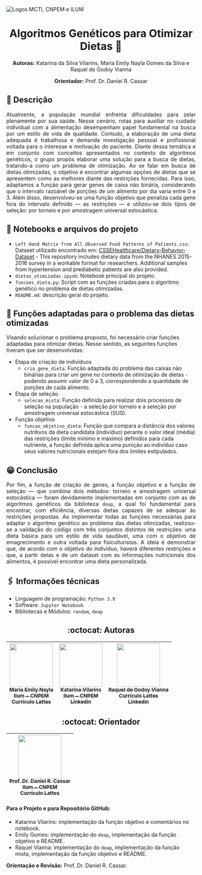 ![Logos MCTI, CNPEM e ILUM](https://pages.cnpem.br/MLSchool/wp-content/uploads/sites/143/2023/05/logo-ilum.png)
<h1 align='center'> Algoritmos Genéticos para Otimizar Dietas 🥗 </h1>

<p align="center"><strong>Autoras:</strong> Katarina da Silva Vilarins, Maria Emily Nayla Gomes da Silva e Raquel de Godoy Vianna</p>
<p align="center"><strong>Orientador:</strong> Prof. Dr. Daniel R. Cassar</p>


## 📝 Descrição
<p align="justify">Atualmente, a população mundial enfrenta dificuldades para zelar plenamente por sua saúde. Nesse cenário, rotas para auxiliar no cuidado individual com a alimentação desempenham papel fundamental na busca por um estilo de vida de qualidade. Contudo, a elaboração de uma dieta adequada é trabalhosa e demanda investigação pessoal e profissional voltada para o interesse e motivação do paciente. Diante dessa temática e em conjunto com conceitos apresentados no contexto de algoritmos genéticos, o grupo propôs elaborar uma solução para a busca de dietas, tratando-a como um problema de otimização. Ao se falar em busca de dietas otimizadas, o objetivo é encontrar algumas opções de dietas que se apresentem como as melhores diante das restrições fornecidas. Para isso, adaptamos a função para gerar genes de caixa não binária, considerando que o intervalo razoável de porções de um alimento por dia varia entre 0 e 3. Além disso, desenvolveu-se uma função objetivo que penaliza cada gene fora do intervalo definido — as restrições — e utilizou-se dois tipos de seleção: por torneio e por amostragem universal estocástica.</p>

## 📔 Notebooks e arquivos do projeto
* `Left Hand Matrix from All Observed Food Patterns of Patients.csv`: Dataset utilizado encontrado em: [CSSEHealthcare/Dietary-Behavior-Dataset](https://github.com/CSSEHealthcare/Dietary-Behavior-Dataset) - This repository includes dietary data from the NHANES 2015-2016 survey in a workable format for researchers. Additional samples from hypertension and prediabetic patients are also provided.
* `dietas_otimizadas.ipynb`: Notebook principal do projeto.
* `funcoes_dieta.py`: Script com as funções criadas para o algoritmo genético no problema de dietas otimizadas.
* `README.md`: descrição geral do projeto.

## 🪼 Funções adaptadas para o problema das dietas otimizadas
Visando solucionar o problema proposto, foi necessário criar funções adaptadas para otimizar dietas. Nesse sentido, as seguintes funções tiveram que ser desenvolvidas:
- Etapa de criação de indivíduos
  - `cria_gene_dieta`: Função adaptada do problema das caixas não binárias para criar um gene no contexto de otimização de dietas - podendo assumir valor de 0 a 3, correspondendo a quantidade de porções de cada alimento.
- Etapa de seleção
  - `selecao_mista`: Função definida para realizar dois processos de seleção na população - a seleção por torneio e a seleção por amostragem universal estocástica (SUS).
- Função objetivo
  - `funcao_objetivo_dieta`: Função que compara a distância dos valores nutritivos da dieta candidata (indivíduo) perante o valor ideal (média) das restrições (limite mínimo e máximo) definidos para cada nutriente, a função definida aplica uma punição ao indivíduo caso seus valores nutricionais estejam fora dos limites estipulados.

## 😁 Conclusão
<p align="justify">Por fim, a função de criação de genes, a função objetivo e a função de seleção — que combina dois métodos: torneio e amostragem universal estocástica — foram devidamente implementadas em conjunto com as de algoritmos genéticos da biblioteca <code>deap</code>, a qual foi fundamental para encontrar, com eficiência, diversas dietas capazes de se adequar às restrições propostas. Ao implementar todas as funções necessárias para adaptar o algoritmo genético ao problema das dietas otimizadas, realizou-se a validação do código com três conjuntos distintos de restrições: uma dieta básica para um estilo de vida saudável, uma com o objetivo de emagrecimento e outra voltada para fisiculturistas. A ideia é demonstrar que, de acordo com o objetivo do indivíduo, haverá diferentes restrições e que, a partir delas e de um dataset com as informações nutricionais dos alimentos, é possível encontrar uma dieta personalizada.</p>

## 🖇️ Informações técnicas
* Linguagem de programação: `Python 3.9`
* Software:  `Jupyter Notebook`
* Bibliotecas e Módulos: `random`, `deap`

 <!-- 
 ## 🧠 Contribuições dos Colaboradores


#### Para o Projeto:
* Emily Gomes: Atualizações na construção, treinamento e análise da previsão de uma CNN utilizando o Lightning.
* Yasmin Shimizu: Atualizações na construção, treinamento e análise da previsão de uma CNN utilizando o Lightning.

#### Para o Repositório GitHub:
* Emily Gomes: README e upload do notebook Jupyter referente a construção, treinamento e previsão da CNN.
* Yasmin Shimizu: README, upload de imagens e upload do notebook Jupyter referente à figura "24Imagens_MNIST.png".


**Orientação e Revisão:** Prof. Dr. Daniel R. Cassar.
 -->

 <h2 align="center"> :octocat:  Autoras </h2>

<div align="center">


| [<img loading="lazy" src="https://avatars.githubusercontent.com/u/172424897?v=4" width=115><br><sub> Maria Emily Nayla</sub>](https://github.com/MEmilyGomes)<br> [<sub>Ilum - CNPEM</sub>](https://ilum.cnpem.br/)<br> [<sub>Currículo Lattes</sub>](http://lattes.cnpq.br/9482558334105708)<br> | [<img loading="lazy" src="https://github.com/user-attachments/assets/bcfca6b9-f8dd-44ad-ad53-cb44418cdc5c" width=115><br><sub>Katarina Vilarins</sub>](https://github.com/KatarinaVilarins)<br> [<sub>Ilum - CNPEM</sub>](https://ilum.cnpem.br/)<br> [<sub>Linkedin</sub>](https://www.linkedin.com/in/yasminbshimizu/) | [<img loading="lazy" src="https://github.com/user-attachments/assets/abf88829-f67d-4d53-8a36-0bf7d70d21e4" width=115><br><sub>Raquel de Godoy Vianna</sub>](https://github.com/RaquelGVianna)<br> [<sub>Currículo Lattes</sub>](https://lattes.cnpq.br/7590950936353244)<br> [<sub>Linkedin</sub>](https://www.linkedin.com/in/raquel-de-godoy-vianna-58b5b92a7?utm_source=share&utm_campaign=share_via&utm_content=profile&utm_medium=android_app)
| :---: | :---: | :---: |
</div>
 <h2 align="center"> :octocat:  Orientador </h2> </div>

<div align="center">

| [<img loading="lazy" src="https://github.com/user-attachments/assets/463d4753-7fa4-4a42-aa54-409e4150bb51" width=115><br> <sub> Prof. Dr. Daniel R. Cassar </sub>](https://github.com/drcassar)<br> [<sub>Ilum - CNPEM</sub>](https://ilum.cnpem.br/)<br> [<sub>Currículo Lattes</sub>](http://lattes.cnpq.br/1717397276752482) |
| :---: |

</div>

#### Para o Projeto e para Repositório GitHub:

* Katarina Vilarins: implementação da função objetivo e comentários no notebook.  
* Emily Gomes: implementação do `deap`, implementação da função objetivo e README.  
* Raquel Vianna: implementação do `deap`, implementação da função mista, implementação da função objetivo e README.  


**Orientação e Revisão:** Prof. Dr. Daniel R. Cassar.
